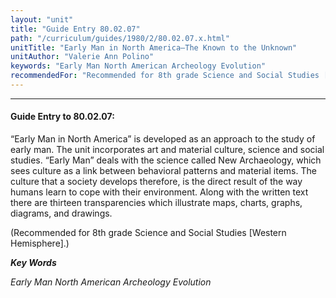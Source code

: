 ```yaml
---
layout: "unit"
title: "Guide Entry 80.02.07"
path: "/curriculum/guides/1980/2/80.02.07.x.html"
unitTitle: "Early Man in North America—The Known to the Unknown"
unitAuthor: "Valerie Ann Polino"
keywords: "Early Man North American Archeology Evolution"
recommendedFor: "Recommended for 8th grade Science and Social Studies [Western Hemisphere]."
---
```

<body>
<hr/>
 <h4>
  Guide Entry to 80.02.07:
 </h4>
 “Early Man in North America” is developed as an approach to the study of early man.  The unit incorporates art and material culture, science and social studies.  “Early Man” deals with the science called New Archaeology, which sees culture as a link between behavioral patterns and material items.  The culture that a society develops therefore, is the direct result of the way humans learn to cope with their environment.  Along with the written text there are thirteen transparencies which illustrate maps, charts, graphs, diagrams, and drawings.
 <p>
  (Recommended for 8th grade Science and Social Studies [Western Hemisphere].)
 </p>
<p>
  <b>
   <i>
    Key Words
   </i>
  </b>
  <br/>
 </p>
 <p>
  <i>
   Early Man North American Archeology Evolution
  </i>
 </p>

</body>
